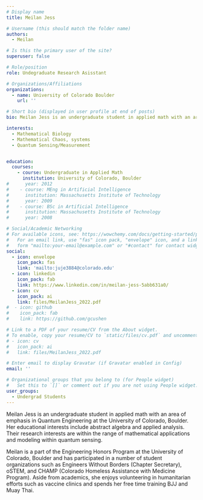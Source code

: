 ```yaml
---
# Display name
title: Meilan Jess

# Username (this should match the folder name)
authors:
  - Meilan

# Is this the primary user of the site?
superuser: false

# Role/position
role: Undegraduate Research Asisstant

# Organizations/Affiliations
organizations:
  - name: University of Colorado Boulder
    url: ''

# Short bio (displayed in user profile at end of posts)
bio: Meilan Jess is an undergraduate student in applied math with an area of emphasis in Quantum Engineering at the University of Colorado, Boulder.

interests:
  - Mathematical Biology
  - Mathematical Chaos, systems   
  - Quantum Sensing/Measurement 


education:
  courses:
    - course: Undergraduate in Applied Math
      institution: University of Colorado, Boulder
#      year: 2012
#    - course: MEng in Artificial Intelligence
#      institution: Massachusetts Institute of Technology
#      year: 2009
#    - course: BSc in Artificial Intelligence
#      institution: Massachusetts Institute of Technology
#      year: 2008

# Social/Academic Networking
# For available icons, see: https://wowchemy.com/docs/getting-started/page-builder/#icons
#   For an email link, use "fas" icon pack, "envelope" icon, and a link in the
#   form "mailto:your-email@example.com" or "#contact" for contact widget.
social:
  - icon: envelope
    icon_pack: fas
    link: 'mailto:juje3884@colorado.edu'
  - icon: linkedin
    icon_pack: fab
    link: https://www.linkedin.com/in/meilan-jess-5abb631a0/
  - icon: cv
    icon_pack: ai
    link: files/MeilanJess_2022.pdf
#  - icon: github
#    icon_pack: fab
#    link: https://github.com/gcushen

# Link to a PDF of your resume/CV from the About widget.
# To enable, copy your resume/CV to `static/files/cv.pdf` and uncomment the lines below.
# - icon: cv
#   icon_pack: ai
#   link: files/MeilanJess_2022.pdf

# Enter email to display Gravatar (if Gravatar enabled in Config)
email: ''

# Organizational groups that you belong to (for People widget)
#   Set this to `[]` or comment out if you are not using People widget.
user_groups:
  - Undergrad Students
---
```


Meilan Jess is an undergraduate student in applied math with an area of emphasis in Quantum Engineering at the University of Colorado, Boulder. Her educational interests include abstract algebra and applied analysis. Their research interests are within the range of mathematical applications and modeling within quantum sensing. 

Meilan is a part of the Engineering Honors Program at the University of Colorado, Boulder and has participated in a number of student organizations such as Engineers Without Borders (Chapter Secretary), oSTEM, and CHAMP (Colorado Homeless Assistance with Medicine Program). Aside from academics, she enjoys volunteering in humanitarian efforts such as vaccine clinics and spends her free time training BJJ and Muay Thai.
